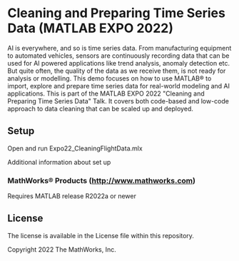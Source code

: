 # Cleaning and Preparing Time Series Data (MATLAB EXPO 2022)

AI is everywhere, and so is time series data. From manufacturing equipment to automated vehicles, sensors are continuously recording data that can be used for AI powered applications like trend analysis, anomaly detection etc. But quite often, the quality of the data as we receive them, is not ready for analysis or modelling. This demo focuses on how to use MATLAB&reg; to import, explore and prepare time series data for real-world modeling and AI applications. This is part of the MATLAB EXPO 2022 "Cleaning and Preparing Time Series Data" Talk.  It covers both code-based and low-code approach to data cleaning that can be scaled up and deployed.

## Setup 
Open and run Expo22_CleaningFlightData.mlx

Additional information about set up

### MathWorks&reg; Products (http://www.mathworks.com)

Requires MATLAB release R2022a or newer

## License

The license is available in the License file within this repository.

Copyright 2022 The MathWorks, Inc.

